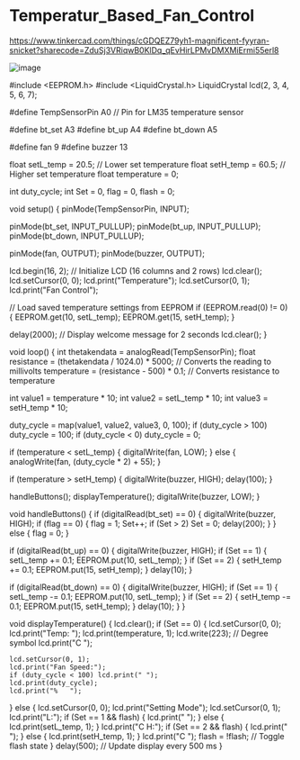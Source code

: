 # Temperatur_Based_Fan_Control


https://www.tinkercad.com/things/cGDQEZ79yh1-magnificent-fyyran-snicket?sharecode=ZduSj3VRiqwB0KlDq_qEvHirLPMvDMXMiErmi55erl8






![image](https://github.com/user-attachments/assets/65c80c01-9edb-470c-a558-2f7c40607c3c)

#include <EEPROM.h>
#include <LiquidCrystal.h>
LiquidCrystal lcd(2, 3, 4, 5, 6, 7);

#define TempSensorPin A0 // Pin for LM35 temperature sensor

#define bt_set  A3
#define bt_up   A4
#define bt_down A5

#define fan 9
#define buzzer 13

float setL_temp = 20.5; // Lower set temperature
float setH_temp = 60.5; // Higher set temperature
float temperature = 0;

int duty_cycle;
int Set = 0, flag = 0, flash = 0;

void setup() {
  pinMode(TempSensorPin, INPUT);

  pinMode(bt_set, INPUT_PULLUP);
  pinMode(bt_up, INPUT_PULLUP);
  pinMode(bt_down, INPUT_PULLUP);

  pinMode(fan, OUTPUT);
  pinMode(buzzer, OUTPUT);

  lcd.begin(16, 2); // Initialize LCD (16 columns and 2 rows)
  lcd.clear();
  lcd.setCursor(0, 0);
  lcd.print("Temperature");
  lcd.setCursor(0, 1);
  lcd.print("Fan Control");


  // Load saved temperature settings from EEPROM
  if (EEPROM.read(0) != 0) {
    EEPROM.get(10, setL_temp);
    EEPROM.get(15, setH_temp);
  }

  delay(2000); // Display welcome message for 2 seconds
  lcd.clear();
}

void loop() {
  int thetakendata = analogRead(TempSensorPin);
  float resistance = (thetakendata / 1024.0) * 5000; // Converts the reading to millivolts
  temperature = (resistance - 500) * 0.1; // Converts resistance to temperature

  int value1 = temperature * 10;
  int value2 = setL_temp * 10;
  int value3 = setH_temp * 10;

  duty_cycle = map(value1, value2, value3, 0, 100);
  if (duty_cycle > 100) duty_cycle = 100;
  if (duty_cycle < 0) duty_cycle = 0;

  if (temperature < setL_temp) {
    digitalWrite(fan, LOW);
  } else {
    analogWrite(fan, (duty_cycle * 2) + 55);
  }

  if (temperature > setH_temp) {
    digitalWrite(buzzer, HIGH);
    delay(100);
  }

  handleButtons();
  displayTemperature();
  digitalWrite(buzzer, LOW); 
}

void handleButtons() {
  if (digitalRead(bt_set) == 0) {
    digitalWrite(buzzer, HIGH);
    if (flag == 0) {
      flag = 1;
      Set++;
      if (Set > 2) Set = 0;
      delay(200);
    }
  } else {
    flag = 0;
  }

  if (digitalRead(bt_up) == 0) {
    digitalWrite(buzzer, HIGH);
    if (Set == 1) {
      setL_temp += 0.1;
      EEPROM.put(10, setL_temp);
    }
    if (Set == 2) {
      setH_temp += 0.1;
      EEPROM.put(15, setH_temp);
    }
    delay(10);
  }

  if (digitalRead(bt_down) == 0) {
    digitalWrite(buzzer, HIGH);
    if (Set == 1) {
      setL_temp -= 0.1;
      EEPROM.put(10, setL_temp);
    }
    if (Set == 2) {
      setH_temp -= 0.1;
      EEPROM.put(15, setH_temp);
    }
    delay(10);
  }
}

void displayTemperature() {
  lcd.clear();
  if (Set == 0) {
    lcd.setCursor(0, 0);
    lcd.print("Temp: ");
    lcd.print(temperature, 1);
    lcd.write(223); // Degree symbol
    lcd.print("C   ");

    lcd.setCursor(0, 1);
    lcd.print("Fan Speed:");
    if (duty_cycle < 100) lcd.print(" ");
    lcd.print(duty_cycle);
    lcd.print("%   ");
  } else {
    lcd.setCursor(0, 0);
    lcd.print("Setting Mode");
    lcd.setCursor(0, 1);
    lcd.print("L:");
    if (Set == 1 && flash) {
      lcd.print("    ");
    } else {
      lcd.print(setL_temp, 1);
    }
    lcd.print("C  H:");
    if (Set == 2 && flash) {
      lcd.print("    ");
    } else {
      lcd.print(setH_temp, 1);
    }
    lcd.print("C  ");
    flash = !flash; // Toggle flash state
  }
  delay(500); // Update display every 500 ms
}

